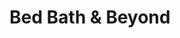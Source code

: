 ---
title: "Bed Bath & Beyond"
url: /christchurch/bed-bath-und-beyond-the-palms-mall/
shop: Haushaltsartikel
---